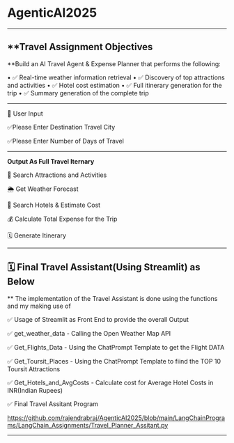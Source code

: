 # AgenticAI2025
---
##  **Travel Assignment Objectives

**Build an AI Travel Agent & Expense Planner that performs the following:


•	✅ Real-time weather information retrieval
•	✅ Discovery of top attractions and activities
•	✅ Hotel cost estimation
•	✅ Full itinerary generation for the trip
•	✅ Summary generation of the complete trip

---
🧍 User Input

✅Please Enter Destination Travel City

✅Please Enter Number of Days of Travel

---
**Output As Full Travel Iternary**

📍 Search Attractions and Activities

🌦️ Get Weather Forecast

🏨 Search Hotels & Estimate Cost

💰 Calculate Total Expense for the Trip

🗓️ Generate Itinerary

---
##  🗓️ Final Travel Assistant(Using Streamlit) as Below 

** The implementation of the Travel Assistant is done using the functions and my making use of 

✅ Usage of Streamlit as Front End to provide the overall Output

✅ get_weather_data - Calling the Open Weather Map API

✅ Get_Flights_Data - Using the ChatPrompt Template to get the Flight DATA

✅ Get_Toursit_Places - Using the ChatPrompt Template to fiind the TOP 10 Toursit Attractions

✅ Get_Hotels_and_AvgCosts - Calculate cost for Average Hotel Costs in INR(Indian Rupees) 


✅ Final Travel Assitant Program

https://github.com/rajendrabraj/AgenticAI2025/blob/main/LangChainPrograms/LangChain_Assignments/Travel_Planner_Assitant.py

---



